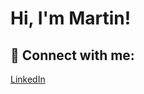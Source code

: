 <h1>Hi, I'm Martin!

<h2> 🤳 Connect with me:</h2>

<a href="https://www.linkedin.com/in/paukstelis/">LinkedIn</a>
